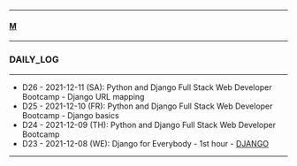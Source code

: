 
---

#### [M](https://github.com/ttltrk/TTT/blob/master/menu.md)

---

### DAILY_LOG

---

- D26 - 2021-12-11 (SA): Python and Django Full Stack Web Developer Bootcamp - Django URL mapping
- D25 - 2021-12-10 (FR): Python and Django Full Stack Web Developer Bootcamp - Django basics
- D24 - 2021-12-09 (TH): Python and Django Full Stack Web Developer Bootcamp
- D23 - 2021-12-08 (WE): Django for Everybody - 1st hour - [DJANGO](https://github.com/ttltrk/TTT/blob/master/PY/WEB/DJANGO/DJANGO.md)

---
